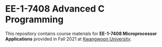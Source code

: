 # EE-1-7408 Advanced C Programming

This repository contains course materials for __EE-1-7408 Microprocessor Applications__ provided in Fall 2021 at [Kwangwoon University](http://www.kw.ac.kr/).